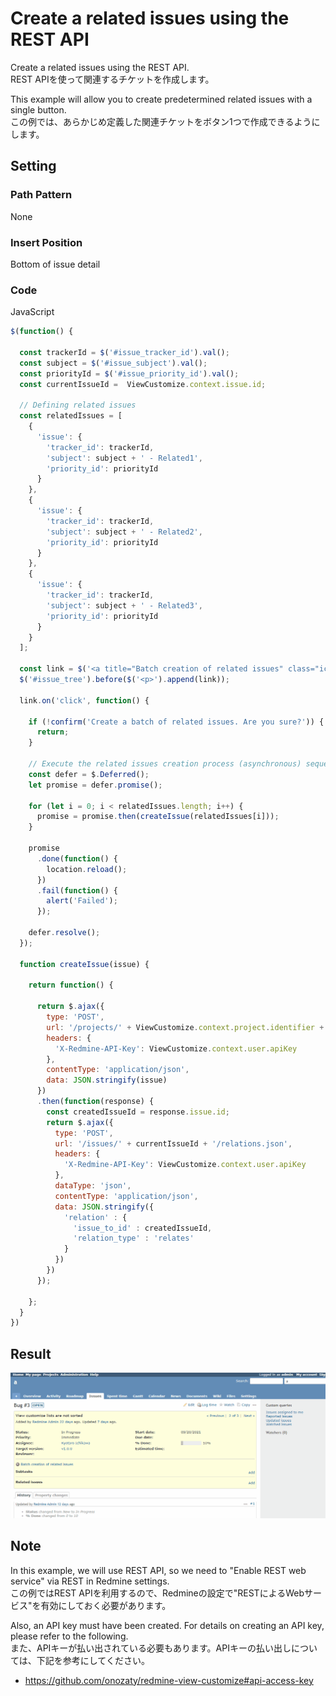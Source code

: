 # Create a related issues using the REST API

Create a related issues using the REST API.  
REST APIを使って関連するチケットを作成します。

This example will allow you to create predetermined related issues with a single button.  
この例では、あらかじめ定義した関連チケットをボタン1つで作成できるようにします。

## Setting

### Path Pattern

None

### Insert Position

Bottom of issue detail
<!-- 
Head of all pages
Bottom of issue form
Bottom of issue detail
Bottom of all pages
-->

### Code

JavaScript
<!--
JavaScript
CSS
HTML
-->

```javascript
$(function() {

  const trackerId = $('#issue_tracker_id').val();
  const subject = $('#issue_subject').val();
  const priorityId = $('#issue_priority_id').val();
  const currentIssueId =  ViewCustomize.context.issue.id;

  // Defining related issues
  const relatedIssues = [
    {
      'issue': {
        'tracker_id': trackerId,
        'subject': subject + ' - Related1',
        'priority_id': priorityId
      }
    },
    {
      'issue': {
        'tracker_id': trackerId,
        'subject': subject + ' - Related2',
        'priority_id': priorityId
      }
    },
    {
      'issue': {
        'tracker_id': trackerId,
        'subject': subject + ' - Related3',
        'priority_id': priorityId
      }
    }
  ];

  const link = $('<a title="Batch creation of related issues" class="icon icon-add" href="#">Batch creation of related issues</a>');
  $('#issue_tree').before($('<p>').append(link));

  link.on('click', function() {

    if (!confirm('Create a batch of related issues. Are you sure?')) {
      return;
    }

    // Execute the related issues creation process (asynchronous) sequentially and reload at the end.
    const defer = $.Deferred();
    let promise = defer.promise();

    for (let i = 0; i < relatedIssues.length; i++) {
      promise = promise.then(createIssue(relatedIssues[i]));
    }

    promise
      .done(function() {
        location.reload();
      })
      .fail(function() {
        alert('Failed');
      });

    defer.resolve();
  });

  function createIssue(issue) {

    return function() {

      return $.ajax({
        type: 'POST',
        url: '/projects/' + ViewCustomize.context.project.identifier + '/issues.json',
        headers: {
          'X-Redmine-API-Key': ViewCustomize.context.user.apiKey
        },
        contentType: 'application/json',
        data: JSON.stringify(issue)
      })
      .then(function(response) {
        const createdIssueId = response.issue.id;
        return $.ajax({
          type: 'POST',
          url: '/issues/' + currentIssueId + '/relations.json',
          headers: {
            'X-Redmine-API-Key': ViewCustomize.context.user.apiKey
          },
          dataType: 'json',
          contentType: 'application/json',
          data: JSON.stringify({
            'relation' : {
              'issue_to_id' : createdIssueId,
              'relation_type' : 'relates'
            }
          })
        })
      });

    };
  }
})
```

## Result

![result](./result.gif)

## Note

In this example, we will use REST API, so we need to "Enable REST web service" via REST in Redmine settings.  
この例ではREST APIを利用するので、Redmineの設定で"RESTによるWebサービス"を有効にしておく必要があります。

Also, an API key must have been created. For details on creating an API key, please refer to the following.  
また、APIキーが払い出されている必要もあります。APIキーの払い出しについては、下記を参考にしてください。

* https://github.com/onozaty/redmine-view-customize#api-access-key
